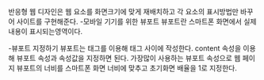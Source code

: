 반응형 웹 디자인은 웹 요소를 화면크기에 맞게 재배치하고 각 요소의 표시방법만 바꾸어 사이트를 구현해준다.
-모바일 기기를 위한 뷰포트
뷰포트란 스마트폰 화면에서 실제 내용이 표시되는영역이다.

-뷰포트 지정하기
뷰포트는 <meta>태그를 이용해 <head></head>태그 사이에 작성한다. 
<meta name="viewport" content="속성1=값1, 속성2=값2,...">
content 속성을 이용해 뷰포트 속성과 속성값을 지정하면 된다.
가장많이 사용하는 뷰포트 속성으로 웹 페이지 뷰포트의 너비를 스마트폰 화면 너비에 맞추고 초기화면 배율을 1로 지정한다.
<meta name="viewport" content="width=device-width, initial-scale=1">